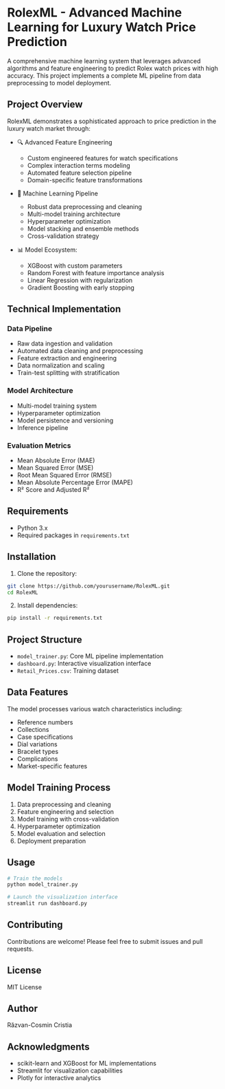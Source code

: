 # RolexML - Advanced Machine Learning for Luxury Watch Price Prediction

A comprehensive machine learning system that leverages advanced algorithms and feature engineering to predict Rolex watch prices with high accuracy. This project implements a complete ML pipeline from data preprocessing to model deployment.

## Project Overview

RolexML demonstrates a sophisticated approach to price prediction in the luxury watch market through:

- 🔍 Advanced Feature Engineering
  - Custom engineered features for watch specifications
  - Complex interaction terms modeling
  - Automated feature selection pipeline
  - Domain-specific feature transformations

- 🤖 Machine Learning Pipeline
  - Robust data preprocessing and cleaning
  - Multi-model training architecture
  - Hyperparameter optimization
  - Model stacking and ensemble methods
  - Cross-validation strategy

- 📊 Model Ecosystem:
  - XGBoost with custom parameters
  - Random Forest with feature importance analysis
  - Linear Regression with regularization
  - Gradient Boosting with early stopping
  
## Technical Implementation

### Data Pipeline
- Raw data ingestion and validation
- Automated data cleaning and preprocessing
- Feature extraction and engineering
- Data normalization and scaling
- Train-test splitting with stratification

### Model Architecture
- Multi-model training system
- Hyperparameter optimization
- Model persistence and versioning
- Inference pipeline

### Evaluation Metrics
- Mean Absolute Error (MAE)
- Mean Squared Error (MSE)
- Root Mean Squared Error (RMSE)
- Mean Absolute Percentage Error (MAPE)
- R² Score and Adjusted R²

## Requirements

- Python 3.x
- Required packages in `requirements.txt`

## Installation

1. Clone the repository:
```bash
git clone https://github.com/yourusername/RolexML.git
cd RolexML
```

2. Install dependencies:
```bash
pip install -r requirements.txt
```

## Project Structure

- `model_trainer.py`: Core ML pipeline implementation
- `dashboard.py`: Interactive visualization interface
- `Retail_Prices.csv`: Training dataset

## Data Features

The model processes various watch characteristics including:
- Reference numbers
- Collections
- Case specifications
- Dial variations
- Bracelet types
- Complications
- Market-specific features

## Model Training Process

1. Data preprocessing and cleaning
2. Feature engineering and selection
3. Model training with cross-validation
4. Hyperparameter optimization
5. Model evaluation and selection
6. Deployment preparation

## Usage

```bash
# Train the models
python model_trainer.py

# Launch the visualization interface
streamlit run dashboard.py
```

## Contributing

Contributions are welcome! Please feel free to submit issues and pull requests.

## License

MIT License

## Author

Răzvan-Cosmin Cristia

## Acknowledgments

- scikit-learn and XGBoost for ML implementations
- Streamlit for visualization capabilities
- Plotly for interactive analytics